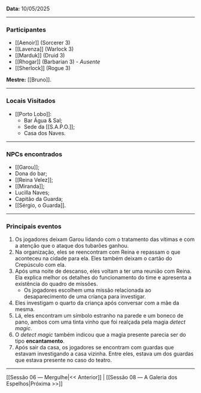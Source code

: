 **Data:** 10/05/2025

---

### Participantes

- [[Aenoir]] (Sorcerer 3)
- [[Lavenza]] (Warlock 3)
- [[Marduk]] (Druid 3)
- [[Rhogar]] (Barbarian 3) - *Ausente*
- [[Sherlock]] (Rogue 3)

**Mestre:** [[Bruno]].

---  

### Locais Visitados

- [[Porto Lobo]]:
	- Bar Água & Sal;
	- Sede da [[S.A.P.O.]];
	- Casa dos Naves.

---

### NPCs encontrados

- [[Garou]];
- Dona do bar;
- [[Reina Velez]];
- [[Miranda]];
- Lucilla Naves;
- Capitão da Guarda;
- [[Sérgio, o Guarda]].

---

### Principais eventos

1. Os jogadores deixam Garou lidando com o tratamento das vítimas e com a atenção que o ataque dos tubarões ganhou.
2. Na organização, eles se reencontram com Reina e repassam o que aconteceu na cidade para ela. Eles também deixam o cartão do Crepúsculo com ela.
3. Após uma noite de descanso, eles voltam a ter uma reunião com Reina. Ela explica melhor os detalhes do funcionamento do time e apresenta a existência do quadro de missões.
	-  Os jogadores escolhem uma missão relacionada ao desaparecimento de uma criança para investigar.
4. Eles investigam o quarto da criança após conversar com a mãe da mesma.
5. Lá, eles encontram um símbolo estranho na parede e um boneco de pano, ambos com uma tinta vinho que foi realçada pela magia *detect magic*.
6. O *detect magic* também indicou que a magia presente parecia ser do tipo **encantamento**.
7. Após sair da casa, os jogadores se encontram com guardas que estavam investigando a casa vizinha. Entre eles, estava um dos guardas que estava presente no caso do teatro.

---

[[Sessão 06 ― Mergulhe|<< Anterior]] | [[Sessão 08 ― A Galeria dos Espelhos|Próxima >>]]